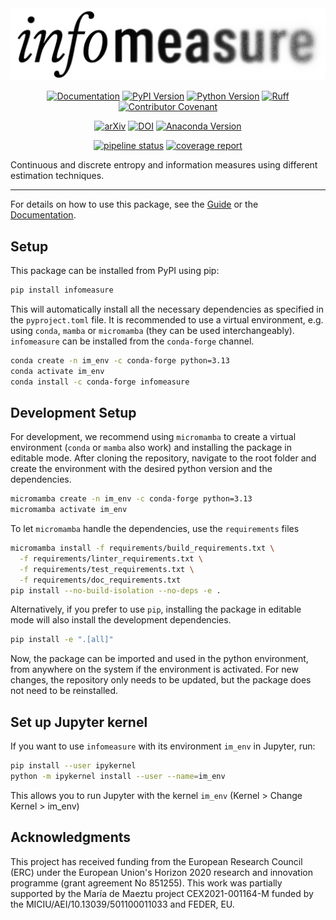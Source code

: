 <div style="text-align: center; max-width: 700px; margin: 0 auto;">
  <img src="https://github.com/cbueth/infomeasure/blob/main/docs/_static/im_logo_transparent.png?raw=true" style="max-width: 100%; height: auto;" alt="infomeasure logo">
</div>

<div align="center">

<a href="">[![Documentation](https://readthedocs.org/projects/infomeasure/badge/)](https://infomeasure.readthedocs.io/)</a>
<a href="">[![PyPI Version](https://badge.fury.io/py/infomeasure.svg)](https://pypi.org/project/infomeasure/)</a>
<a href="">[![Python Version](https://img.shields.io/pypi/pyversions/infomeasure)](https://pypi.org/project/infomeasure/)</a>
<a href="">[![Ruff](https://img.shields.io/endpoint?url=https://raw.githubusercontent.com/astral-sh/ruff/main/assets/badge/v2.json)](https://github.com/astral-sh/ruff)</a>
<a href="">[![Contributor Covenant](https://img.shields.io/badge/Contributor%20Covenant-1.2-4baaaa.svg)](CODE_OF_CONDUCT.md)</a>

</div>

<div align="center">

<a href="">[![arXiv](https://img.shields.io/badge/arXiv-2505.14696-b31b1b.svg)](https://arxiv.org/abs/2505.14696)</a>
<a href="">[![DOI](https://zenodo.org/badge/DOI/10.5281/zenodo.15241810.svg)](https://doi.org/10.5281/zenodo.15241810)</a>
<a href="">[![Anaconda Version](https://anaconda.org/conda-forge/infomeasure/badges/version.svg)](https://anaconda.org/conda-forge/infomeasure)</a>

</div>

<div align="center">

<a href="">[![pipeline status](https://gitlab.ifisc.uib-csic.es/carlson/infomeasure/badges/main/pipeline.svg)](https://gitlab.ifisc.uib-csic.es/carlson/infomeasure/-/commits/main)</a>
<a href="">[![coverage report](https://gitlab.ifisc.uib-csic.es/carlson/infomeasure/badges/main/coverage.svg)](https://gitlab.ifisc.uib-csic.es/carlson/infomeasure/-/jobs)</a>

</div>

Continuous and discrete entropy and information measures using different estimation
techniques.

---

For details on how to use this package, see the
[Guide](https://infomeasure.readthedocs.io/en/latest/guide/) or
the [Documentation](https://infomeasure.readthedocs.io/).

## Setup

This package can be installed from PyPI using pip:

```bash
pip install infomeasure
```

This will automatically install all the necessary dependencies as specified in the
`pyproject.toml` file. It is recommended to use a virtual environment, e.g. using
`conda`, `mamba` or `micromamba` (they can be used interchangeably).
`infomeasure` can be installed from the `conda-forge` channel.

```bash
conda create -n im_env -c conda-forge python=3.13
conda activate im_env
conda install -c conda-forge infomeasure
```

## Development Setup

For development, we recommend using `micromamba` to create a virtual
environment (`conda` or `mamba` also work)
and installing the package in editable mode.
After cloning the repository, navigate to the root folder and
create the environment with the desired python version and the dependencies.

```bash
micromamba create -n im_env -c conda-forge python=3.13
micromamba activate im_env
```

To let `micromamba` handle the dependencies, use the `requirements` files

```bash
micromamba install -f requirements/build_requirements.txt \
  -f requirements/linter_requirements.txt \
  -f requirements/test_requirements.txt \
  -f requirements/doc_requirements.txt
pip install --no-build-isolation --no-deps -e .
```

Alternatively, if you prefer to use `pip`, installing the package in editable mode will
also install the
development dependencies.

```bash
pip install -e ".[all]"
```

Now, the package can be imported and used in the python environment, from anywhere on
the system if the environment is activated.
For new changes, the repository only needs to be updated, but the package does not need
to be reinstalled.

## Set up Jupyter kernel

If you want to use `infomeasure` with its environment `im_env` in Jupyter, run:

```bash
pip install --user ipykernel
python -m ipykernel install --user --name=im_env
```

This allows you to run Jupyter with the kernel `im_env` (Kernel > Change Kernel >
im_env)

## Acknowledgments

This project has received funding from the European Research Council (ERC) under the
European Union's Horizon 2020 research and innovation programme (grant agreement No
851255).
This work was partially supported by the María de Maeztu project CEX2021-001164-M funded
by the MICIU/AEI/10.13039/501100011033 and FEDER, EU.
